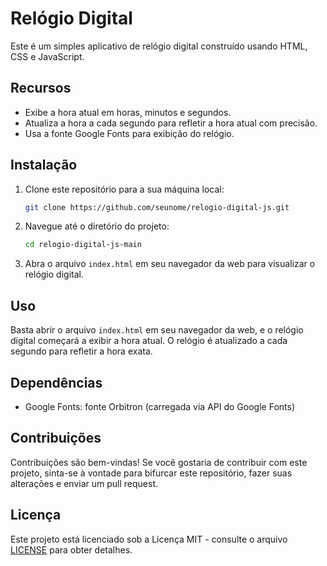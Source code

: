# Relógio Digital

Este é um simples aplicativo de relógio digital construído usando HTML, CSS e JavaScript.

## Recursos

- Exibe a hora atual em horas, minutos e segundos.
- Atualiza a hora a cada segundo para refletir a hora atual com precisão.
- Usa a fonte Google Fonts para exibição do relógio.

## Instalação

1. Clone este repositório para a sua máquina local:

   ```bash
   git clone https://github.com/seunome/relogio-digital-js.git
   ```

2. Navegue até o diretório do projeto:

   ```bash
   cd relogio-digital-js-main
   ```

3. Abra o arquivo `index.html` em seu navegador da web para visualizar o relógio digital.

## Uso

Basta abrir o arquivo `index.html` em seu navegador da web, e o relógio digital começará a exibir a hora atual. O relógio é atualizado a cada segundo para refletir a hora exata.

## Dependências

- Google Fonts: fonte Orbitron (carregada via API do Google Fonts)

## Contribuições

Contribuições são bem-vindas! Se você gostaria de contribuir com este projeto, sinta-se à vontade para bifurcar este repositório, fazer suas alterações e enviar um pull request.

## Licença

Este projeto está licenciado sob a Licença MIT - consulte o arquivo [LICENSE](LICENSE) para obter detalhes.
